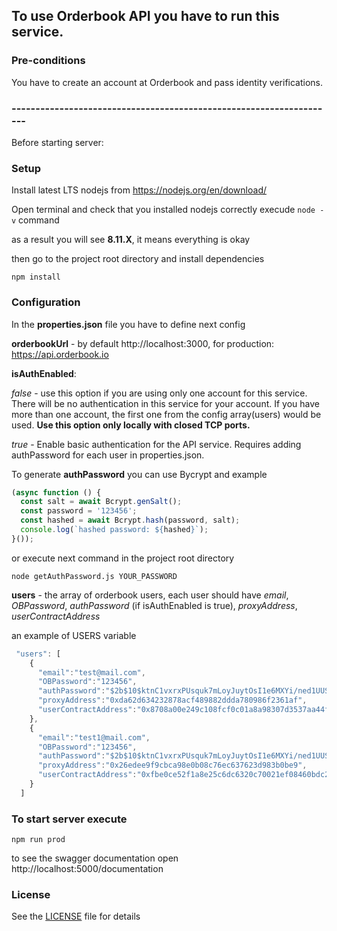 ##  To use Orderbook API you have to run this service.

### Pre-conditions
You have to create an account at Orderbook and pass identity verifications.

### --------------------------------------------------------------------
Before starting server:
### Setup

Install latest LTS nodejs  from
https://nodejs.org/en/download/

Open terminal and check that you installed nodejs correctly
execude ``` node -v ``` command

as a result you will see **8.11.X**, it means everything is okay

then go to the project root directory and install dependencies

```
npm install
```

### Configuration

In the **properties.json** file you have to define next config

**orderbookUrl** - by default http://localhost:3000, for production: https://api.orderbook.io

**isAuthEnabled**:

*false* - use this option if you are using only one account for this service. There will be no
authentication in this service for your account. If you have more than one account, the
 first one from the config array(users) would be used. **Use this option only locally with closed TCP
ports.**

*true* - Enable basic authentication for the API service. Requires adding authPassword for each user
in properties.json.

To generate **authPassword** you can use Bycrypt
and example
```javascript
(async function () {
  const salt = await Bcrypt.genSalt();
  const password = '123456';
  const hashed = await Bcrypt.hash(password, salt);
  console.log(`hashed password: ${hashed}`);
}());
```

or execute next command in the project root directory
```
node getAuthPassword.js YOUR_PASSWORD
```

**users** - the array of orderbook users, each user
should have *email*, *OBPassword*, *authPassword* (if isAuthEnabled is true), *proxyAddress*, *userContractAddress*

an example of USERS variable
```javascript
 "users": [
    {
      "email":"test@mail.com",
      "OBPassword":"123456",
      "authPassword":"$2b$10$ktnC1vxrxPUsquk7mLoyJuytOsI1e6MXYi/ned1UUSDNZmD32t0ky",
      "proxyAddress":"0xda62d634232878acf489882ddda780986f2361af",
      "userContractAddress":"0x8708a00e249c108fcf0c01a8a98307d3537aa44f"
    },
    {
      "email":"test1@mail.com",
      "OBPassword":"123456",
      "authPassword":"$2b$10$ktnC1vxrxPUsquk7mLoyJuytOsI1e6MXYi/ned1UUSDNZmD32t0ky",
      "proxyAddress":"0x26edee9f9cbca98e0b08c76ec637623d983b0be9",
      "userContractAddress":"0xfbe0ce52f1a8e25c6dc6320c70021ef08460bdc2"
    }
  ]
```



### To start server execute
```
npm run prod
```

to see the swagger documentation open http://localhost:5000/documentation

### License
See the [LICENSE](LICENSE) file for details

